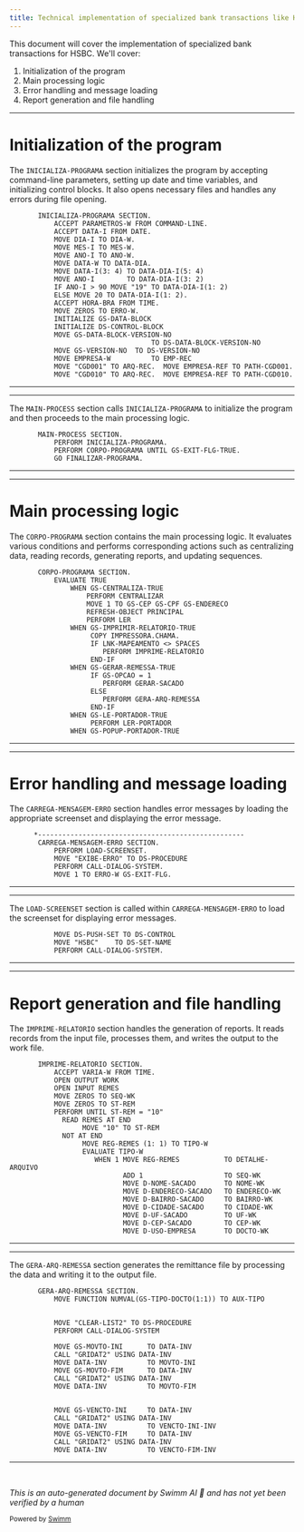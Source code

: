 ```yaml
---
title: Technical implementation of specialized bank transactions like HSBC
---
```

This document will cover the implementation of specialized bank transactions for HSBC. We'll cover:

1. Initialization of the program
2. Main processing logic
3. Error handling and message loading
4. Report generation and file handling

<SwmSnippet path="/src/banks/hsbc.cbl" line="338">

---

# Initialization of the program

The `INICIALIZA-PROGRAMA` section initializes the program by accepting command-line parameters, setting up date and time variables, and initializing control blocks. It also opens necessary files and handles any errors during file opening.

```cobol
       INICIALIZA-PROGRAMA SECTION.
           ACCEPT PARAMETROS-W FROM COMMAND-LINE.
           ACCEPT DATA-I FROM DATE.
           MOVE DIA-I TO DIA-W.
           MOVE MES-I TO MES-W.
           MOVE ANO-I TO ANO-W.
           MOVE DATA-W TO DATA-DIA.
           MOVE DATA-I(3: 4) TO DATA-DIA-I(5: 4)
           MOVE ANO-I        TO DATA-DIA-I(3: 2)
           IF ANO-I > 90 MOVE "19" TO DATA-DIA-I(1: 2)
           ELSE MOVE 20 TO DATA-DIA-I(1: 2).
           ACCEPT HORA-BRA FROM TIME.
           MOVE ZEROS TO ERRO-W.
           INITIALIZE GS-DATA-BLOCK
           INITIALIZE DS-CONTROL-BLOCK
           MOVE GS-DATA-BLOCK-VERSION-NO
                                   TO DS-DATA-BLOCK-VERSION-NO
           MOVE GS-VERSION-NO  TO DS-VERSION-NO
           MOVE EMPRESA-W          TO EMP-REC
           MOVE "CGD001" TO ARQ-REC.  MOVE EMPRESA-REF TO PATH-CGD001.
           MOVE "CGD010" TO ARQ-REC.  MOVE EMPRESA-REF TO PATH-CGD010.
```

---

</SwmSnippet>

<SwmSnippet path="/src/banks/hsbc.cbl" line="333">

---

The `MAIN-PROCESS` section calls `INICIALIZA-PROGRAMA` to initialize the program and then proceeds to the main processing logic.

```cobol
       MAIN-PROCESS SECTION.
           PERFORM INICIALIZA-PROGRAMA.
           PERFORM CORPO-PROGRAMA UNTIL GS-EXIT-FLG-TRUE.
           GO FINALIZAR-PROGRAMA.
```

---

</SwmSnippet>

<SwmSnippet path="/src/banks/hsbc.cbl" line="422">

---

# Main processing logic

The `CORPO-PROGRAMA` section contains the main processing logic. It evaluates various conditions and performs corresponding actions such as centralizing data, reading records, generating reports, and updating sequences.

```cobol
       CORPO-PROGRAMA SECTION.
           EVALUATE TRUE
               WHEN GS-CENTRALIZA-TRUE
                   PERFORM CENTRALIZAR
                   MOVE 1 TO GS-CEP GS-CPF GS-ENDERECO
                   REFRESH-OBJECT PRINCIPAL
                   PERFORM LER
               WHEN GS-IMPRIMIR-RELATORIO-TRUE
                    COPY IMPRESSORA.CHAMA.
                    IF LNK-MAPEAMENTO <> SPACES
                       PERFORM IMPRIME-RELATORIO
                    END-IF
               WHEN GS-GERAR-REMESSA-TRUE
                    IF GS-OPCAO = 1
                       PERFORM GERAR-SACADO
                    ELSE
                       PERFORM GERA-ARQ-REMESSA
                    END-IF
               WHEN GS-LE-PORTADOR-TRUE
                    PERFORM LER-PORTADOR
               WHEN GS-POPUP-PORTADOR-TRUE
```

---

</SwmSnippet>

<SwmSnippet path="/src/banks/hsbc.cbl" line="1843">

---

# Error handling and message loading

The `CARREGA-MENSAGEM-ERRO` section handles error messages by loading the appropriate screenset and displaying the error message.

```cobol
      *---------------------------------------------------
       CARREGA-MENSAGEM-ERRO SECTION.
           PERFORM LOAD-SCREENSET.
           MOVE "EXIBE-ERRO" TO DS-PROCEDURE
           PERFORM CALL-DIALOG-SYSTEM.
           MOVE 1 TO ERRO-W GS-EXIT-FLG.
```

---

</SwmSnippet>

<SwmSnippet path="/src/banks/hsbc.cbl" line="1856">

---

The `LOAD-SCREENSET` section is called within `CARREGA-MENSAGEM-ERRO` to load the screenset for displaying error messages.

```cobol
           MOVE DS-PUSH-SET TO DS-CONTROL
           MOVE "HSBC"    TO DS-SET-NAME
           PERFORM CALL-DIALOG-SYSTEM.
```

---

</SwmSnippet>

<SwmSnippet path="/src/banks/hsbc.cbl" line="1766">

---

# Report generation and file handling

The `IMPRIME-RELATORIO` section handles the generation of reports. It reads records from the input file, processes them, and writes the output to the work file.

```cobol
       IMPRIME-RELATORIO SECTION.
           ACCEPT VARIA-W FROM TIME.
           OPEN OUTPUT WORK
           OPEN INPUT REMES
           MOVE ZEROS TO SEQ-WK
           MOVE ZEROS TO ST-REM
           PERFORM UNTIL ST-REM = "10"
             READ REMES AT END
                  MOVE "10" TO ST-REM
             NOT AT END
                  MOVE REG-REMES (1: 1) TO TIPO-W
                  EVALUATE TIPO-W
                     WHEN 1 MOVE REG-REMES           TO DETALHE-ARQUIVO
                            ADD 1                    TO SEQ-WK
                            MOVE D-NOME-SACADO       TO NOME-WK
                            MOVE D-ENDERECO-SACADO   TO ENDERECO-WK
                            MOVE D-BAIRRO-SACADO     TO BAIRRO-WK
                            MOVE D-CIDADE-SACADO     TO CIDADE-WK
                            MOVE D-UF-SACADO         TO UF-WK
                            MOVE D-CEP-SACADO        TO CEP-WK
                            MOVE D-USO-EMPRESA       TO DOCTO-WK
```

---

</SwmSnippet>

<SwmSnippet path="/src/banks/hsbc.cbl" line="997">

---

The `GERA-ARQ-REMESSA` section generates the remittance file by processing the data and writing it to the output file.

```cobol
       GERA-ARQ-REMESSA SECTION.
           MOVE FUNCTION NUMVAL(GS-TIPO-DOCTO(1:1)) TO AUX-TIPO


           MOVE "CLEAR-LIST2" TO DS-PROCEDURE
           PERFORM CALL-DIALOG-SYSTEM

           MOVE GS-MOVTO-INI      TO DATA-INV
           CALL "GRIDAT2" USING DATA-INV
           MOVE DATA-INV          TO MOVTO-INI
           MOVE GS-MOVTO-FIM      TO DATA-INV
           CALL "GRIDAT2" USING DATA-INV
           MOVE DATA-INV          TO MOVTO-FIM


           MOVE GS-VENCTO-INI     TO DATA-INV
           CALL "GRIDAT2" USING DATA-INV
           MOVE DATA-INV          TO VENCTO-INI-INV
           MOVE GS-VENCTO-FIM     TO DATA-INV
           CALL "GRIDAT2" USING DATA-INV
           MOVE DATA-INV          TO VENCTO-FIM-INV
```

---

</SwmSnippet>

&nbsp;

*This is an auto-generated document by Swimm AI 🌊 and has not yet been verified by a human*

<SwmMeta version="3.0.0" repo-id="Z2l0aHViJTNBJTNBa2VsbG8lM0ElM0Fzd2ltbWlv" repo-name="kello" doc-type="follow-up"><sup>Powered by [Swimm](/)</sup></SwmMeta>
